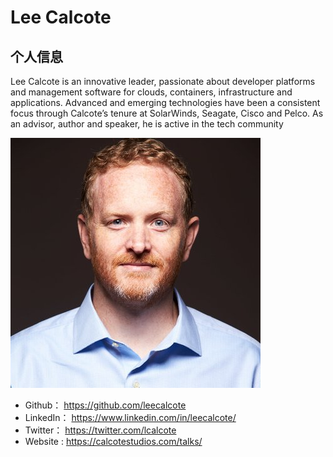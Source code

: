 # Lee Calcote

## 个人信息

Lee Calcote is an innovative leader, passionate about developer platforms and management software for clouds, containers, infrastructure and applications. Advanced and emerging technologies have been a consistent focus through Calcote’s tenure at SolarWinds, Seagate, Cisco and Pelco. As an advisor, author and speaker, he is active in the tech community

![](images/lee_calcote.jpg)

- Github： https://github.com/leecalcote
- LinkedIn： https://www.linkedin.com/in/leecalcote/
- Twitter： https://twitter.com/lcalcote
- Website : https://calcotestudios.com/talks/



